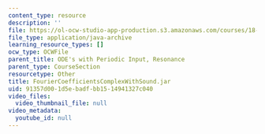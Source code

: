 ```yaml
---
content_type: resource
description: ''
file: https://ol-ocw-studio-app-production.s3.amazonaws.com/courses/18-03sc-differential-equations-fall-2011/91357d001d5ebadfbb1514941327c040_FourierCoefficientsComplexWithSound.jar
file_type: application/java-archive
learning_resource_types: []
ocw_type: OCWFile
parent_title: ODE's with Periodic Input, Resonance
parent_type: CourseSection
resourcetype: Other
title: FourierCoefficientsComplexWithSound.jar
uid: 91357d00-1d5e-badf-bb15-14941327c040
video_files:
  video_thumbnail_file: null
video_metadata:
  youtube_id: null
---
```

